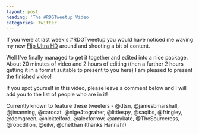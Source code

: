 ```yaml
---
layout: post
heading: 'The #RDGTweetup Video'
categories: twitter
---
```


If you were at last week's #RDGTweetup you would have noticed me waving my new [Flip Ultra HD](/on-engineering/projects/flip-ultra-hd-unboxing/) around and shooting a bit of content.

Well I've finally managed to get it together and edited into a nice package. About 20 minutes of video and 2 hours of editing (then a further 2 hours getting it in a format suitable to present to you here) I am pleased to present the finished video!

If you spot yourself in this video, please leave a comment below and I will add you to the list of people who are in it!

Currently known to feature these tweeters - @dtsn, @jamesbmarshall, @jimanning, @carocat, @nige4tograher, @littlespy, @saqibs, @fringley, @domgreen, @nicktelford, @alexforrow, @amykate, @TheSourceress, @robcdillon, @eilvr, @chelthan (thanks Hannah!)
